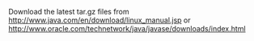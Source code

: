 
Download the latest tar.gz files from
http://www.java.com/en/download/linux_manual.jsp
or 
http://www.oracle.com/technetwork/java/javase/downloads/index.html
